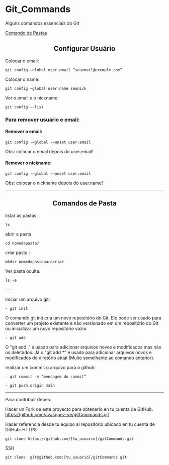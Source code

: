 # Git_Commands
Alguns comandos essenciais do Git

<a href="#ComandoPasta">Comando de Pastas</a>

<h2 align="center"> Configurar Usuário </h2>

Colocar o email:

~~~git
git config –global user.email “seuemail@exemple.com”
~~~

Colocar o name:

~~~git
git config –global user.name seunick
~~~

Ver o email e o nickname:

~~~git
git config –-list
~~~

### Para remover usuário e email:

#### Remover o email:
~~~git
git config -–global -–unset user.email 
~~~
Obs: colocar o email depois do user.email!

#### Remover o nickname:
~~~git
git config -–global -–unset user.email
~~~
Obs: colocar o nickname depois do user.name!
          
----
<a name="ComandoPasta">
          
<h2 align="center"> Comandos de Pasta </h2>

listar as pastas:
~~~git       
ls
~~~

abrir a pasta    
~~~git       
cd nomedapasta/
~~~

criar pasta :
~~~git
mkdir nomedapastaparacriar
~~~

Ver pasta oculta:
~~~git
ls -a
~~~
</a>
---- 

Iniciar um arquivo git:
~~~git          
- git init
~~~

O comando git init cria um novo repositório do Git. Ele pode ser usado para converter um projeto existente e não versionado em um repositório do Git ou inicializar um novo repositório vazio.

~~~git
- git add
~~~

O "git add ." é usado para adicionar arquivos novos e modificados mas não os deletados. Já o "git add *" é usado para adicionar arquivos novos e modificados do diretório atual (Muito semelhante ao comando anterior).


realizar um commit o arquivo para o github:

~~~git
- git commit -m “mensagem do commit”
~~~

~~~git
- git push origin main
~~~

----
Para contribuir debes:

Hacer un Fork de este proyecto para obtenerlo en tu cuenta de GitHub. https://github.com/avasquez-ve/gitCommands.git

Hacer referencia desde tu equipo al repositorio ubicado en tu cuenta de GitHub: HTTPS
~~~git
git clone https://github.com/[tu_usuario]/gitCommands.git
~~~

SSH

~~~git
git clone  git@github.com:[tu_usuario]/gitCommands.git
~~~
